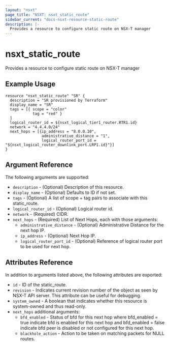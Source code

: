 ```yaml
---
layout: "nsxt"
page_title: "NSXT: nsxt_static_route"
sidebar_current: "docs-nsxt-resource-static-route"
description: |-
  Provides a resource to configure static route on NSX-T manager
---
```


# nsxt_static_route

Provides a resource to configure static route on NSX-T manager

## Example Usage

```hcl
resource "nsxt_static_route" "SR" {
  description = "SR provisioned by Terraform"
  display_name = "SR"
  tags = [{ scope = "color"
            tag = "red" }
  ]
  logical_router_id = ${nsxt_logical_tier1_router.RTR1.id}
  network = "4.4.4.0/24"
  next_hops = [{ip_address = "8.0.0.10",
                administrative_distance = "1",
                logical_router_port_id = "${nsxt_logical_router_downlink_port.LRP1.id}"}]
}
```

## Argument Reference

The following arguments are supported:

* `description` - (Optional) Description of this resource.
* `display_name` - (Optional) Defaults to ID if not set.
* `tags` - (Optional) A list of scope + tag pairs to associate with this static_route.
* `logical_router_id` - (Optional) Logical router id.
* `network` - (Required) CIDR.
* `next_hops` - (Required) List of Next Hops, each with those arguments:
    * `administrative_distance` - (Optional) Administrative Distance for the next hop IP.
    * `ip_address` - (Optional) Next Hop IP.
    * `logical_router_port_id` - (Optional) Reference of logical router port to be used for next hop.


## Attributes Reference

In addition to arguments listed above, the following attributes are exported:

* `id` - ID of the static_route.
* `revision` - Indicates current revision number of the object as seen by NSX-T API server. This attribute can be useful for debugging.
* `system_owned` - A boolean that indicates whether this resource is system-owned and thus read-only.
* `next_hops` additional arguments:
    * `bfd_enabled` - Status of bfd for this next hop where bfd_enabled = true indicate bfd is enabled for this next hop and bfd_enabled = false indicate bfd peer is disabled or not configured for this next hop.
    * `blackhole_action` - Action to be taken on matching packets for NULL routes. 